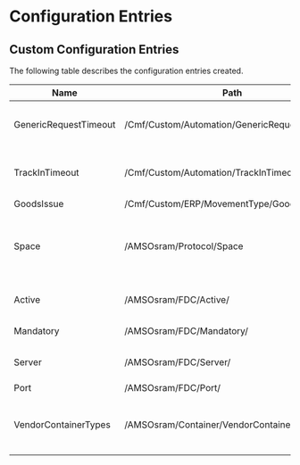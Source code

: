 # Configuration Entries

## Custom Configuration Entries

The following table describes the configuration entries created.

|           Name                 |                      Path                        | Type         | Initial Value                  | Description                                        |
| ------------------------------ | ------------------------------------------------ | :----------: | :-----------:                  | -------------------------------------------------- |
| GenericRequestTimeout          | /Cmf/Custom/Automation/GenericRequestTimeout/    | Int32        | 30000                          | Generic IoT Request Timeout in milliseconds        |
| TrackInTimeout                 | /Cmf/Custom/Automation/TrackInTimeout/           | Int32        | 60000                          | TrackIn IoT Request Timeout in milliseconds        |
| GoodsIssue                     | /Cmf/Custom/ERP/MovementType/GoodsIssue          | String       | 261                            |                                                    |
| Space                          | /AMSOsram/Protocol/Space                         | String       | Empty                          | Default Protocol when sending information to Space |
| Active                         | /AMSOsram/FDC/Active/                            | Boolean      | True                           | Enables the Onto FDC integration                   |
| Mandatory                      | /AMSOsram/FDC/Mandatory/                         | Boolean      | False                          | FDC mandatory                                      |
| Server                         | /AMSOsram/FDC/Server/                            | String       | lnx-klm37.int.osram-light.com  | FDC server                                         |
| Port                           | /AMSOsram/FDC/Port/                              | Int          | 1600                           | FDC port                                           |
| VendorContainerTypes           | /AMSOsram/Container/VendorContainerTypes/        | String       | Empty                          | Vendor Container Types splitted by ','             |